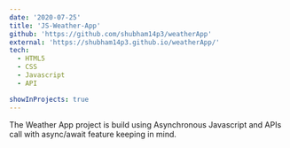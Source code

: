```yaml
---
date: '2020-07-25'
title: 'JS-Weather-App'
github: 'https://github.com/shubham14p3/weatherApp'
external: 'https://shubham14p3.github.io/weatherApp/'
tech:
  - HTML5
  - CSS
  - Javascript
  - API

showInProjects: true
---
```


The Weather App project is build using Asynchronous Javascript and APIs call with async/await feature keeping in mind.
